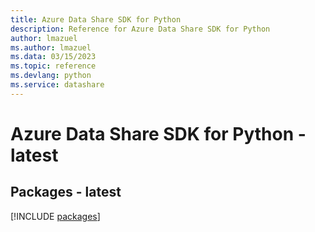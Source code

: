 ```yaml
---
title: Azure Data Share SDK for Python
description: Reference for Azure Data Share SDK for Python
author: lmazuel
ms.author: lmazuel
ms.data: 03/15/2023
ms.topic: reference
ms.devlang: python
ms.service: datashare
---
```

# Azure Data Share SDK for Python - latest
## Packages - latest
[!INCLUDE [packages](data-share-index.md)]